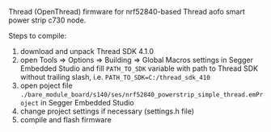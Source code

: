 Thread (OpenThread) firmware for nrf52840-based Thread aofo smart power strip c730 node.

Steps to compile:

1) download and unpack Thread SDK 4.1.0
2) open Tools => Options => Building => Global Macros settings in Segger Embedded Studio and fill `PATH_TO_SDK` variable with path to Thread SDK without trailing slash, i.e. `PATH_TO_SDK=C:/thread_sdk_410`
3) open poject file `./bare_module_board/s140/ses/nrf52840_powerstrip_simple_thread.emProject` in Segger Embedded Studio
4) сhange project settings if necessary (settings.h file)
5) compile and flash firmware
